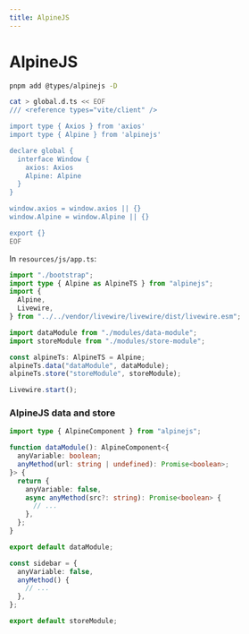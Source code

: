 ```yaml
---
title: AlpineJS
---
```


# AlpineJS

```sh
pnpm add @types/alpinejs -D
```

```sh
cat > global.d.ts << EOF
/// <reference types="vite/client" />

import type { Axios } from 'axios'
import type { Alpine } from 'alpinejs'

declare global {
  interface Window {
    axios: Axios
    Alpine: Alpine
  }
}

window.axios = window.axios || {}
window.Alpine = window.Alpine || {}

export {}
EOF
```

In `resources/js/app.ts`:

```ts [resources/js/app.ts]
import "./bootstrap";
import type { Alpine as AlpineTS } from "alpinejs";
import {
  Alpine,
  Livewire,
} from "../../vendor/livewire/livewire/dist/livewire.esm";

import dataModule from "./modules/data-module";
import storeModule from "./modules/store-module";

const alpineTs: AlpineTS = Alpine;
alpineTs.data("dataModule", dataModule);
alpineTs.store("storeModule", storeModule);

Livewire.start();
```

### AlpineJS data and store

```ts [resources/js/data-module.ts]
import type { AlpineComponent } from "alpinejs";

function dataModule(): AlpineComponent<{
  anyVariable: boolean;
  anyMethod(url: string | undefined): Promise<boolean>;
}> {
  return {
    anyVariable: false,
    async anyMethod(src?: string): Promise<boolean> {
      // ...
    },
  };
}

export default dataModule;
```

```ts [resources/js/store-module.ts]
const sidebar = {
  anyVariable: false,
  anyMethod() {
    // ...
  },
};

export default storeModule;
```
